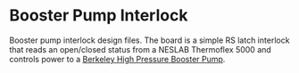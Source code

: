 # Booster Pump Interlock

Booster pump interlock design files. The board is a simple RS latch interlock that reads an open/closed status from a NESLAB Thermoflex 5000 and controls power to a [Berkeley High Pressure Booster Pump](http://www.berkeleypumps.com/ResidentialProduct_Series_MGP_MGPS.aspx).